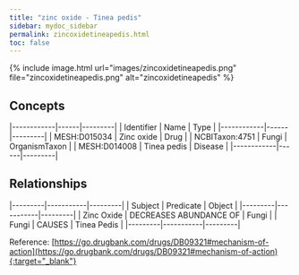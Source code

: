 ```yaml
---
title: "zinc oxide - Tinea pedis"
sidebar: mydoc_sidebar
permalink: zincoxidetineapedis.html
toc: false 
---
```


{% include image.html url="images/zincoxidetineapedis.png" file="zincoxidetineapedis.png" alt="zincoxidetineapedis" %}

## Concepts

|------------|------|---------|
| Identifier | Name | Type    |
|------------|------|---------|
| MESH:D015034 | Zinc oxide | Drug |
| NCBITaxon:4751 | Fungi | OrganismTaxon |
| MESH:D014008 | Tinea pedis | Disease |
|------------|------|---------|

## Relationships

|---------|-----------|---------|
| Subject | Predicate | Object  |
|---------|-----------|---------|
| Zinc Oxide | DECREASES ABUNDANCE OF | Fungi |
| Fungi | CAUSES | Tinea Pedis |
|---------|-----------|---------|

Reference: [https://go.drugbank.com/drugs/DB09321#mechanism-of-action](https://go.drugbank.com/drugs/DB09321#mechanism-of-action){:target="_blank"}
